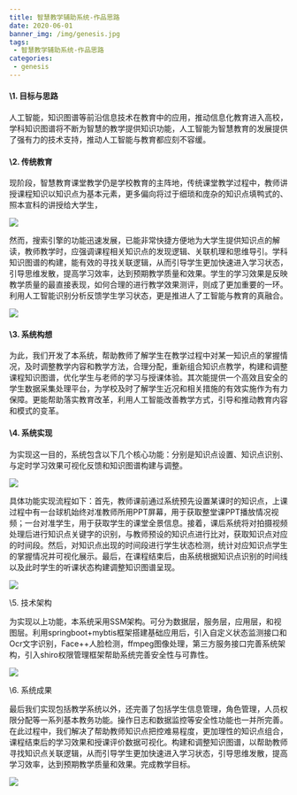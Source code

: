 ```yaml
---
title: 智慧教学辅助系统-作品思路
date: 2020-06-01
banner_img: /img/genesis.jpg
tags: 
 - 智慧教学辅助系统-作品思路
categories:
 - genesis
---
```


#### \1. 目标与思路

   人工智能，知识图谱等前沿信息技术在教育中的应用，推动信息化教育进入高校，学科知识图谱将不断为智慧的教学提供知识功能，人工智能为智慧教育的发展提供了强有力的技术支持，推动人工智能与教育都应刻不容缓。

#### \2. 传统教育

   现阶段，智慧教育课堂教学仍是学校教育的主阵地，传统课堂教学过程中，教师讲授课程知识以知识点为基本元素，更多偏向将过于细琐和庞杂的知识点填鸭式的、照本宣科的讲授给大学生，

![](/blog/img/genesis/现阶段.jpg)

然而，搜索引擎的功能迅速发展，已能非常快捷方便地为大学生提供知识点的解读，教师教学时，应强调课程相关知识点的发现逻辑、关联机理和思维导引。学科知识图谱的构建，能有效的寻找关联逻辑，从而引导学生更加快速进入学习状态，引导思维发散，提高学习效率，达到预期教学质量和效果。学生的学习效果是反映教学质量的最直接表现，如何合理的进行教学效果测评，则成了更加重要的一环。利用人工智能识别分析反馈学生学习状态，更是推进人了工智能与教育的真融合。

 ![](/blog/img/genesis/解决办法.jpg)

#### \3. 系统构想

   为此，我们开发了本系统，帮助教师了解学生在教学过程中对某一知识点的掌握情况，及时调整教学内容和教学方法，合理分配，重新组合知识点教学，构建和调整课程知识图谱，优化学生与老师的学习与授课体验。其次能提供一个高效且安全的学生数据采集处理平台，为学校及时了解学生近况和相关措施的有效实施作为有力保障。更能帮助落实教育改革，利用人工智能改善教学方式，引导和推动教育内容和模式的变革。

#### \4. 系统实现

   为实现这一目的，系统包含以下几个核心功能：分别是知识点设置、知识点识别、与定时学习效果可视化反馈和知识图谱构建与调整。

![](/blog/img/genesis/现阶段.jpg) 

具体功能实现流程如下：首先，教师课前通过系统预先设置某课时的知识点，上课过程中有一台球机始终对准教师所用PPT屏幕，用于获取整堂课PPT播放情况视频；一台对准学生，用于获取学生的课堂全景信息。接着，课后系统将对拍摄视频处理后进行知识点关键字的识别，与教师预设的知识点进行比对，获取知识点对应的时间段。然后，对知识点出现的时间段进行学生状态检测，统计对应知识点学生的掌握情况并可视化展示。最后，在课程结束后，由系统根据知识点识别的时间线以及此时学生的听课状态构建调整知识图谱呈现。

 ![](/blog/img/genesis/功能流程.jpg)

\5. 技术架构

   为实现以上功能，本系统采用SSM架构。可分为数据层，服务层，应用层，和视图层。利用springboot+mybtis框架搭建基础应用后，引入自定义状态监测接口和Ocr文字识别，Face++人脸检测，ffmpeg图像处理，第三方服务接口完善系统架构，引入shiro权限管理框架帮助系统完善安全性与可靠性。

 ![](/blog/img/genesis/构思图.jpg)

\6. 系统成果

   最后我们实现包括教学系统以外，还完善了包括学生信息管理，角色管理，人员权限分配等一系列基本教务功能。操作日志和数据监控等安全性功能也一并所完善。在此过程中，我们解决了帮助教师知识点把控难易程度，更加理性的知识点组合，课程结束后的学习效果和授课评价数据可视化。构建和调整知识图谱，以帮助教师寻找知识点关联逻辑，从而引导学生更加快速进入学习状态，引导思维发散，提高学习效率，达到预期教学质量和效果。完成教学目标。

  ![](/blog/img/genesis/功能完成.jpg)

 